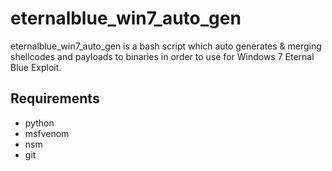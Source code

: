 # eternalblue_win7_auto_gen

eternalblue_win7_auto_gen is a bash script which auto generates & merging shellcodes and payloads to binaries in order to use for Windows 7 Eternal Blue Exploit.

## Requirements

* python
* msfvenom
* nsm
* git

